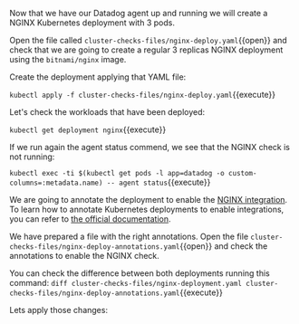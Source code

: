 Now that we have our Datadog agent up and running we will create a NGINX Kubernetes deployment with 3 pods.

Open the file called `cluster-checks-files/nginx-deploy.yaml`{{open}} and check that we are going to create a regular 3 replicas NGINX deployment using the `bitnami/nginx` image.

Create the deployment applying that YAML file:

`kubectl apply -f cluster-checks-files/nginx-deploy.yaml`{{execute}}

Let's check the workloads that have been deployed:

`kubectl get deployment nginx`{{execute}}

If we run again the agent status commend, we see that the NGINX check is not running:

`kubectl exec -ti $(kubectl get pods -l app=datadog -o custom-columns=:metadata.name) -- agent status`{{execute}}

We are going to annotate the deployment to enable the [NGINX integration](https://docs.datadoghq.com/integrations/nginx/?tab=host). To learn how to annotate Kubernetes deployments to enable integrations, you can refer to [the official documentation](https://docs.datadoghq.com/agent/kubernetes/integrations/?tab=kubernetes).

We have prepared a file with the right annotations. Open the file `cluster-checks-files/nginx-deploy-annotations.yaml`{{open}} and check the annotations to enable the NGINX check.

You can check the difference between both deployments running this command: `diff cluster-checks-files/nginx-deployment.yaml cluster-checks-files/nginx-deploy-annotations.yaml`{{execute}}

Lets apply those changes:


